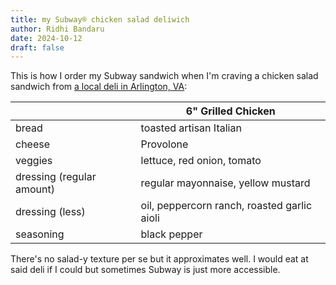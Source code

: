 ```yaml
---
title: my Subway® chicken salad deliwich
author: Ridhi Bandaru
date: 2024-10-12
draft: false
---
```

This is how I order my Subway sandwich when I'm craving a chicken salad sandwich from [a local deli in Arlington, VA](https://www.google.com/maps/place/Chelsea+Market+%26+Deli/@38.8899495,-77.0883377,17z/data=!3m1!4b1!4m6!3m5!1s0x89b7b6898d3c73c9:0x99ee4c06aa82f106!8m2!3d38.8899454!4d-77.0857628!16s%2Fg%2F11f2_5zs6n?entry=ttu&g_ep=EgoyMDI0MTAwOS4wIKXMDSoASAFQAw%3D%3D): 

|                           | 6" Grilled Chicken                          |
| ------------------------- | ------------------------------------------- |
| bread                     | toasted artisan Italian                     |
| cheese                    | Provolone                                   |
| veggies                   | lettuce, red onion, tomato                  |
| dressing (regular amount) | regular mayonnaise, yellow mustard          |
| dressing (less)           | oil, peppercorn ranch, roasted garlic aioli |
| seasoning                 | black pepper                                |

There's no salad-y texture per se but it approximates well. I would eat at said deli if I could but sometimes Subway is just more accessible.